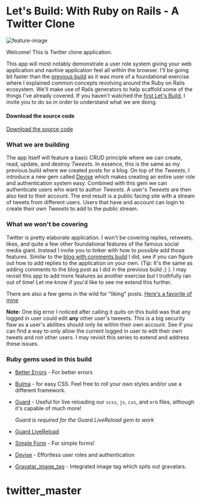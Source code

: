 # Let's Build: With Ruby on Rails - A Twitter Clone

![feature-image](https://i.imgur.com/6QHjYJF.jpg)


Welcome! 
This is Twitter clone application.

This app will most notably demonstrate a user role system giving your web application and navtive application feel all within the browser. I'll be going bit faster than the [previous build](https://web-crunch.com/lets-build-with-ruby-on-rails-blog-with-comments/) as it was more of a foundational exercise where I explained common concepts revolving around the Ruby on Rails ecosystem. We'll make use of Rails generators to help scaffold some of the things I've already covered. If you haven't watched the [first Let's Build](https://web-crunch.com/lets-build-with-ruby-on-rails-blog-with-comments/), I invite you to do so in order to understand what we are doing.

#### Download the source code

[Download the source code](https://github.com/justalever/twittter)

### What we are building

The app itself will feature a basic CRUD principle where we can create, read, update, and destroy *Tweeets*. In essence, this is the same as my previous build where we created posts for a blog.  On top of the *Tweeets*, I introduce a new gem called [Devise](https://github.com/plataformatec/devise) which makes creating an entire user role and authentication system easy. Combined with this gem we can authenticate users who want to author *Tweeets*. A user's *Tweeets* are then also tied to their account. The end result is a public facing site with a stream of tweets from different users. Users that have and account can login to create their own *Tweeets* to add to the public stream.

### What we won't be covering

Twitter is pretty elaborate application. I won't be covering replies, retweets, likes, and quite a few other foundational features of the famous social media giant. Instead I invite you to tinker with how to possible add those features. Similar to the [blog with comments build](https://web-crunch.com/lets-build-with-ruby-on-rails-blog-with-comments/) I did, see if you can figure out how to add replies to the application on your own. (Tip: It's the same as adding comments to the blog post as I did in the previous build ;) ). I may revisit this app to add more features as another exercise but I truthfully ran out of time! Let me know if you'd like to see me extend this further.

There are also a few gems in the wild for "liking" posts. [Here's a favorite of mine](https://github.com/schneems/Likeable)

**Note:** One big error I noticed after calling it quits on this build was that any logged in user could edit **any** other user's tweeets. This is a big security flaw as a user's abilities should only lie within their own account. See if you can find a way to only allow the current logged in user to edit their own tweets and not other users. I may revisit this series to extend and address these issues.

### Ruby gems used in this build

- [Better Errors](https://rubygems.org/gems/better_errors) - For better errors

- [Bulma](https://github.com/joshuajansen/bulma-rails) - for easy CSS. Feel free to roll your own styles and/or use a different framework.

- [Guard](https://github.com/guard/guard) - Useful for live reloading our `scss`, `js`, `css`, and `erb` files, although it's capable of much more!

  *Guard is required for the Guard LiveReload gem to work*

- [Guard LiveReload](https://github.com/guard/guard-livereload)

- [Simple Form](https://github.com/plataformatec/simple_form) - For simple forms!

- [Devise](https://github.com/plataformatec/devise) - Effortless user roles and authentication

- [Gravatar_image_tag](https://github.com/mdeering/gravatar_image_tag) - Integrated image tag which spits out gravatars.
# twitter_master
